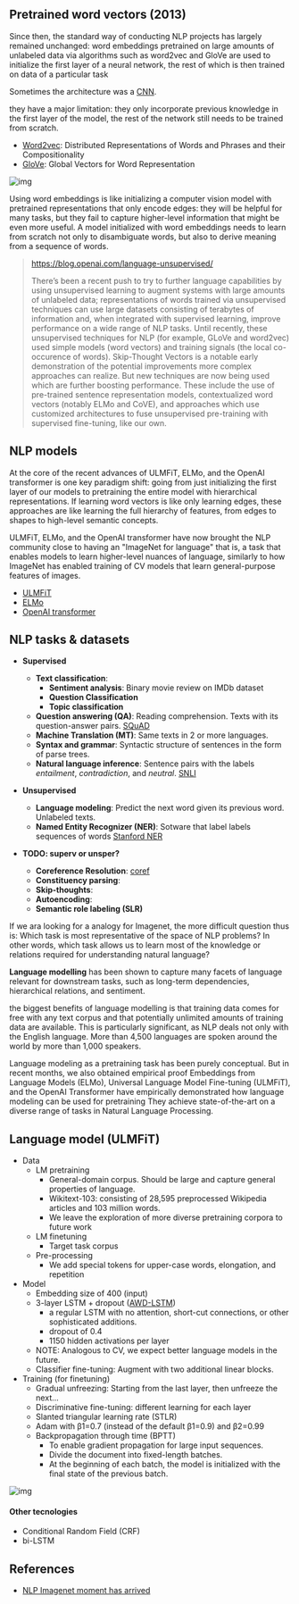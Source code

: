 


## Pretrained word vectors (2013)

Since then, the standard way of conducting NLP projects has largely remained unchanged:
word embeddings pretrained on large amounts of unlabeled data via algorithms such as word2vec and GloVe
are used to initialize the first layer of a neural network, the rest of which is then trained on data of a particular task

Sometimes the architecture was a [CNN](https://arxiv.org/pdf/1408.5882.pdf).

they have a major limitation: they only incorporate previous knowledge in the first layer of the model,
the rest of the network still needs to be trained from scratch.

* [Word2vec](https://arxiv.org/pdf/1310.4546.pdf): Distributed Representations of Words and Phrases
and their Compositionality
* [GloVe](https://nlp.stanford.edu/pubs/glove.pdf): Global Vectors for Word Representation

![img](https://thegradient.pub/content/images/2018/07/image_0.png)

Using word embeddings is like initializing a computer vision model with pretrained representations that only encode edges:
they will be helpful for many tasks, but they fail to capture higher-level information that might be even more useful.
A model initialized with word embeddings needs to learn from scratch not only to disambiguate words,
but also to derive meaning from a sequence of words.

> https://blog.openai.com/language-unsupervised/
>
> There’s been a recent push to try to further language capabilities by using unsupervised learning to augment systems with large amounts of unlabeled data; representations of words trained via unsupervised techniques can use large datasets consisting of terabytes of information and, when integrated with supervised learning, improve performance on a wide range of NLP tasks. Until recently, these unsupervised techniques for NLP (for example, GLoVe and word2vec) used simple models (word vectors) and training signals (the local co-occurence of words). Skip-Thought Vectors is a notable early demonstration of the potential improvements more complex approaches can realize. But new techniques are now being used which are further boosting performance. These include the use of pre-trained sentence representation models, contextualized word vectors (notably ELMo and CoVE), and approaches which use customized architectures to fuse unsupervised pre-training with supervised fine-tuning, like our own.

## NLP models
 
At the core of the recent advances of ULMFiT, ELMo, and the OpenAI transformer is one key paradigm shift:
going from just initializing the first layer of our models to pretraining the entire model with hierarchical representations.
If learning word vectors is like only learning edges,
these approaches are like learning the full hierarchy of features, from edges to shapes to high-level semantic concepts.

ULMFiT, ELMo, and the OpenAI transformer have now brought the NLP community close to having an "ImageNet for language"
that is, a task that enables models to learn higher-level nuances of language,
similarly to how ImageNet has enabled training of CV models that learn general-purpose features of images.

* [ULMFiT](https://arxiv.org/pdf/1801.06146.pdf)
* [ELMo](https://arxiv.org/pdf/1802.05365.pdf)
* [OpenAI transformer](https://s3-us-west-2.amazonaws.com/openai-assets/research-covers/language-unsupervised/language_understanding_paper.pdf)

## NLP tasks & datasets
* **Supervised**
  * **Text classification**:
    * **Sentiment analysis**: Binary movie review on IMDb dataset
    * **Question Classification**
    * **Topic classification**
  * **Question answering (QA)**: Reading comprehension. Texts with its question-answer pairs. [SQuAD](https://rajpurkar.github.io/SQuAD-explorer/)
  * **Machine Translation (MT)**: Same texts in 2 or more languages.
  * **Syntax and grammar**: Syntactic structure of sentences in the form of parse trees.
  * **Natural language inference**: Sentence pairs with the labels *entailment*, *contradiction*, and *neutral*. [SNLI](https://nlp.stanford.edu/projects/snli/)

* **Unsupervised**
  * **Language modeling**: Predict the next word given its previous word. Unlabeled texts.
  * **Named Entity Recognizer (NER)**: Sotware that label  labels sequences of words [Stanford NER](https://nlp.stanford.edu/software/CRF-NER.html)

* **TODO: superv or unsper?**
  * **Coreference Resolution**: [coref](https://nlp.stanford.edu/projects/coref.shtml)
  * **Constituency parsing**:
  * **Skip-thoughts**:
  * **Autoencoding**:
  * **Semantic role labeling (SLR)**

If we ara looking for a analogy for Imagenet, the more difficult question thus is:
Which task is most representative of the space of NLP problems? In other words,
which task allows us to learn most of the knowledge or relations required for understanding natural language?

**Language modelling** has been shown to capture many facets of language relevant for downstream tasks,
such as long-term dependencies, hierarchical relations, and sentiment.

the biggest benefits of language modelling is that training data comes for free with any text corpus
and that potentially unlimited amounts of training data are available.
This is particularly significant, as NLP deals not only with the English language.
More than 4,500 languages are spoken around the world by more than 1,000 speakers.

Language modeling as a pretraining task has been purely conceptual.
But in recent months, we also obtained empirical proof
Embeddings from Language Models (ELMo),
Universal Language Model Fine-tuning (ULMFiT),
and the OpenAI Transformer
have empirically demonstrated how language modeling can be used for pretraining
They achieve state-of-the-art on a diverse range of tasks in Natural Language Processing.


## Language model (ULMFiT)

* Data
  * LM pretraining
    * General-domain corpus. Should be large and capture general properties of language.
    * Wikitext-103: consisting of 28,595 preprocessed Wikipedia articles and 103 million words.
    * We leave the exploration of more diverse pretraining corpora to future work
  * LM finetuning
    * Target task corpus
  * Pre-processing
    * We add special tokens for upper-case words, elongation, and repetition
* Model
  * Embedding size of 400 (input)
  * 3-layer LSTM + dropout ([AWD-LSTM](https://arxiv.org/pdf/1708.02182.pdf))
    * a regular LSTM with no attention, short-cut connections, or other sophisticated additions.
    * dropout of 0.4
    * 1150 hidden activations per layer
  * NOTE: Analogous to CV, we expect better language models in the future.
  * Classifier fine-tuning: Augment with two additional linear blocks.
* Training (for finetuning)
  * Gradual unfreezing: Starting from the last layer, then unfreeze the next...
  * Discriminative fine-tuning: different learning for each layer
  * Slanted triangular learning rate (STLR)
  * Adam with β1=0.7 (instead of the default β1=0.9) and β2=0.99
  * Backpropagation through time (BPTT)
    * To enable gradient propagation for large input sequences.
    * Divide the document into fixed-length batches.
    * At the beginning of each batch, the model is initialized with the final state of the previous batch.


![img](https://thegradient.pub/content/images/2018/07/image_9.png)

#### Other tecnologies
* Conditional Random Field (CRF)
* bi-LSTM

## References

* [NLP Imagenet moment has arrived](https://thegradient.pub/nlp-imagenet/)
